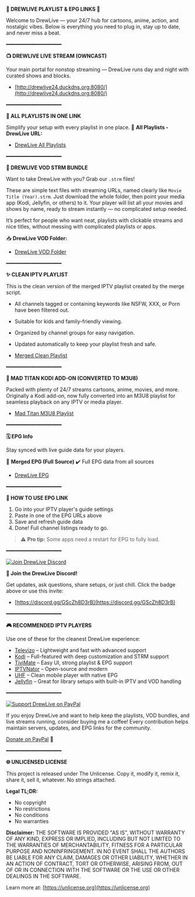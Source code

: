 **🌟 DREWLIVE PLAYLIST & EPG LINKS 🌟**

Welcome to DrewLive — your 24/7 hub for cartoons, anime, action, and nostalgic vibes. Below is everything you need to plug in, stay up to date, and never miss a beat.

━━━━━━━━━━━━━━━━━━

**📺 DREWLIVE LIVE STREAM (OWNCAST)**

Your main portal for nonstop streaming — DrewLive runs day and night with curated shows and blocks.
* [http://drewlive24.duckdns.org:8080/](http://drewlive24.duckdns.org:8080/)

━━━━━━━━━━━━━━━━━━

**📂 ALL PLAYLISTS IN ONE LINK**

Simplify your setup with every playlist in one place.
🔗 **All Playlists - DrewLive URL:**
* [DrewLive All Playlists](https://tinyurl.com/drewall8)

━━━━━━━━━━━━━━━━━━

**📂 DREWLIVE VOD STRM BUNDLE**

Want to take DrewLive with you? Grab our `.strm` files!

These are simple text files with streaming URLs, named clearly like `Movie Title (Year).strm`. Just download the whole folder, then point your media app (Kodi, Jellyfin, or others) to it. Your player will list all your movies and shows by name, ready to stream instantly — no complicated setup needed.

It’s perfect for people who want neat, playlists with clickable streams and nice titles, without messing with complicated playlists or apps.

📥 **DrewLive VOD Folder:**
* [DrewLive VOD Folder](https://tinyurl.com/drewlive-vod2423)

━━━━━━━━━━━━━━━━━━

**✨ CLEAN IPTV PLAYLIST**

This is the clean version of the merged IPTV playlist created by the merge script.
* All channels tagged or containing keywords like NSFW, XXX, or Porn have been filtered out.
* Suitable for kids and family-friendly viewing.
* Organized by channel groups for easy navigation.
* Updated automatically to keep your playlist fresh and safe.

* [Merged Clean Playlist](https://tinyurl.com/MergedClean24)

━━━━━━━━━━━━━━━━━━

**📂 MAD TITAN KODI ADD-ON (CONVERTED TO M3U8)**

Packed with plenty of 24/7 streams cartoons, anime, movies, and more. Originally a Kodi add-on, now fully converted into an M3U8 playlist for seamless playback on any IPTV or media player.

* [Mad Titan M3U8 Playlist](https://tinyurl.com/MadTitan24)

━━━━━━━━━━━━━━━━━━

**🗓️ EPG Info**

Stay synced with live guide data for your players.

🔗 **Merged EPG (Full Source)**
✔️ Full EPG data from all sources
* [DrewLive EPG](http://drewlive24.duckdns.org:8081/DrewLive.xml.gz)

━━━━━━━━━━━━━━━━━━

**📡 HOW TO USE EPG LINK**

1.  Go into your IPTV player's guide settings
2.  Paste in one of the EPG URLs above
3.  Save and refresh guide data
4.  Done! Full channel listings ready to go.

> ⚠️ **Pro tip:** Some apps need a restart for EPG to fully load.

━━━━━━━━━━━━━━━━━━

[![Join DrewLive Discord](https://i.imgur.com/UPsQU4m.png)](https://discord.gg/GScZh8D3rB)

**👥 Join the DrewLive Discord!**

Get updates, ask questions, share setups, or just chill.
Click the badge above or use this invite:
* [https://discord.gg/GScZh8D3rB](https://discord.gg/GScZh8D3rB)

━━━━━━━━━━━━━━━━━━

**🎮 RECOMMENDED IPTV PLAYERS**

Use one of these for the cleanest DrewLive experience:

* [Televizo](https://televizo.net/) – Lightweight and fast with advanced support
* [Kodi](https://kodi.tv/) – Full-featured with deep customization and STRM support
* [TiviMate](https://tivimate.com/) – Easy UI, strong playlist & EPG support
* [IPTVNator](https://github.com/4gray/iptvnator/releases/tag/v0.16.0) – Open-source and modern
* [UHF](https://www.uhfapp.com/) – Clean mobile player with native EPG
* [Jellyfin](https://jellyfin.org/) – Great for library setups with built-in IPTV and VOD handling

━━━━━━━━━━━━━━━━━━

[![Support DrewLive on PayPal](https://cdn.freebiesupply.com/logos/large/2x/paypal-logo-png-transparent.png)](https://www.paypal.com/paypalme/drewrocha2423)

If you enjoy DrewLive and want to help keep the playlists, VOD bundles, and live streams running, consider buying me a coffee! Every contribution helps maintain servers, updates, and EPG links for the community.

[Donate on PayPal](https://www.paypal.com/paypalme/drewrocha2423) 💙

━━━━━━━━━━━━━━━━━━

**🌐 UNLICENSED LICENSE**

This project is released under The Unlicense.
Copy it, modify it, remix it, share it, sell it, whatever. No strings attached.

**Legal TL;DR:**
* No copyright
* No restrictions
* No conditions
* No warranties

**Disclaimer:**
THE SOFTWARE IS PROVIDED "AS IS", WITHOUT WARRANTY OF ANY KIND, EXPRESS OR IMPLIED, INCLUDING BUT NOT LIMITED TO THE WARRANTIES OF MERCHANTABILITY, FITNESS FOR A PARTICULAR PURPOSE AND NONINFRINGEMENT. IN NO EVENT SHALL THE AUTHORS BE LIABLE FOR ANY CLAIM, DAMAGES OR OTHER LIABILITY, WHETHER IN AN ACTION OF CONTRACT, TORT OR OTHERWISE, ARISING FROM, OUT OF OR IN CONNECTION WITH THE SOFTWARE OR THE USE OR OTHER DEALINGS IN THE SOFTWARE.


Learn more at: [https://unlicense.org](https://unlicense.org)

